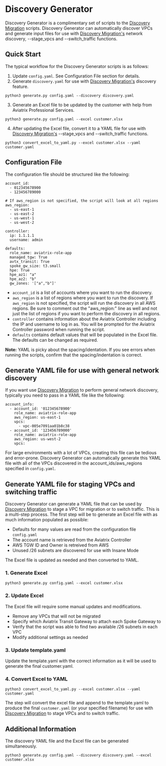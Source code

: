 # Discovery Generator

Discovery Generator is a complimentary set of scripts to the [Discovery Migration](https://github.com/aviatrix-automation/discovery_migration) scripts. Discovery Generator can automatically discover VPCs and generate input files for use with [Discovery Migration's](https://github.com/aviatrix-automation/discovery_migration) network discovery, --stage_vpcs and --switch_traffic functions.

## Quick Start

The typical workflow for the Discovery Generator scripts is as follows:

1. Update `config.yaml`. See Configuration File section for details.
2. Generate `discovery.yaml` for use with [Discovery Migration's](https://github.com/aviatrix-automation/discovery_migration) discovery feature.

```
python3 generate.py config.yaml --discovery discovery.yaml
```

3. Generate an Excel file to be updated by the customer with help from Aviatrix Professional Services.

```
python3 generate.py config.yaml --excel customer.xlsx
```

4. After updating the Excel file, convert it to a YAML file for use with [Discovery Migration's](https://github.com/aviatrix-automation/discovery_migration) --stage_vpcs and --switch_traffic functions.

```
python3 convert_excel_to_yaml.py --excel customer.xlsx --yaml customer.yaml
```

## Configuration File

The configuration file should be structured like the following:

```
account_id:
  - 012345678900
  - 123456789000

# If aws_region is not specified, the script will look at all regions
aws_region:
  - us-east-1
  - us-east-2
  - us-west-1
  - us-west-2

controller:
  ip: 1.1.1.1
  username: admin

defaults:
  role_name: aviatrix-role-app
  managed_tgw: True
  avtx_transit: True
  spoke_gw_size: t3.small
  hpe: True
  hpe_az1: "a"
  hpe_az2: "b"
  gw_zones: '["a","b"]'
```

- `account_id` is a list of accounts where you want to run the discovery.
- `aws_region` is a list of regions where you want to run the discovery. If `aws_region` is not specified, the script will run the discovery in all AWS regions. Be sure to comment out the "aws_region:" line as well and not just the list of regions if you want to perform the discovery in all regions.
- `controller` contains information about the Aviatrix Controller including the IP and username to log in as. You will be prompted for the Aviatrix Controller password when running the script.
- `defaults` contains default values that will be populated in the Excel file. The defaults can be changed as required.

**Note:** YAML is picky about the spacing/identation. If you see errors when running the scripts, confirm that the spacing/indentation is correct.

## Generate YAML file for use with general network discovery

If you want use [Discovery Migration](https://github.com/aviatrix-automation/discovery_migration) to perform general network discovery, typically you need to pass in a YAML file like the following:

```
account_info:
  - account_id: '012345678900'
    role_name: aviatrix-role-app
    aws_region: us-east-1
    vpcs:
      - vpc-005e7091aa01b8c38
  - account_id: '123456789000'
    role_name: aviatrix-role-app
    aws_region: us-west-2
    vpcs:
```

For large environments with a lot of VPCs, creating this file can be tedious and error-prone. Discovery Generator can automatically generate this YAML file with all of the VPCs discovered in the account_ids/aws_regions specified in `config.yaml`.


## Generate YAML file for staging VPCs and switching traffic

Discovery Generator can generate a YAML file that can be used by [Discovery Migration](https://github.com/aviatrix-automation/discovery_migration) to stage a VPC for migration or to switch traffic. This is a multi-step process. The first step will be to generate an Excel file with as much information populated as possible:

- Defaults for many values are read from the configuration file `config.yaml`
- The account name is retrieved from the Aviatrix Controller
- AWS TGW ID and Owner is retreived from AWS
- Unused /26 subnets are discovered for use with Insane Mode

The Excel file is updated as needed and then converted to YAML.

### 1. Generate Excel

```
python3 generate.py config.yaml --excel customer.xlsx
```

### 2. Update Excel

The Excel file will require some manual updates and modifications.

- Remove any VPCs that will not be migrated
- Specify which Aviatrix Transit Gateway to attach each Spoke Gateway to
- Verify that the script was able to find two available /26 subnets in each VPC
- Modify additional settings as needed

### 3. Update template.yaml

Update the template.yaml with the correct information as it will be used to generate the final customer.yaml.


### 4. Convert Excel to YAML

```
python3 convert_excel_to_yaml.py --excel customer.xlsx --yaml customer.yaml
```

The step will convert the excel file and append to the template.yaml to produce the final `customer.yaml` (or your specified filename) for use with [Discovery Migration](https://github.com/aviatrix-automation/discovery_migration) to stage VPCs and to switch traffic.

## Additional Information

The discovery YAML file and the Excel file can be generated simultaneously.

```
python3 generate.py config.yaml --discovery discovery.yaml --excel customer.xlsx
```
